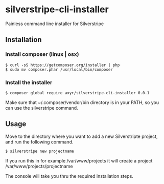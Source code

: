 # silverstripe-cli-installer
Painless command line installer for Silverstripe

## Installation

### Install composer (linux | osx)
```
$ curl -sS https://getcomposer.org/installer | php
$ sudo mv composer.phar /usr/local/bin/composer
```
### Install the installer
```
$ composer global require axyr/silverstripe-cli-installer 0.0.1
```
Make sure that ~/.composer/vendor/bin directory is in your PATH, so you can use the silverstripe command.

## Usage
Move to the directory where you want to add a new Silverstripte project,
and run the following command.
```
$ silverstripe new projectname
```
If you run this in for example /var/www/projects
it will create a project /var/www/projects/projectname

The console will take you thru the required installation steps.
